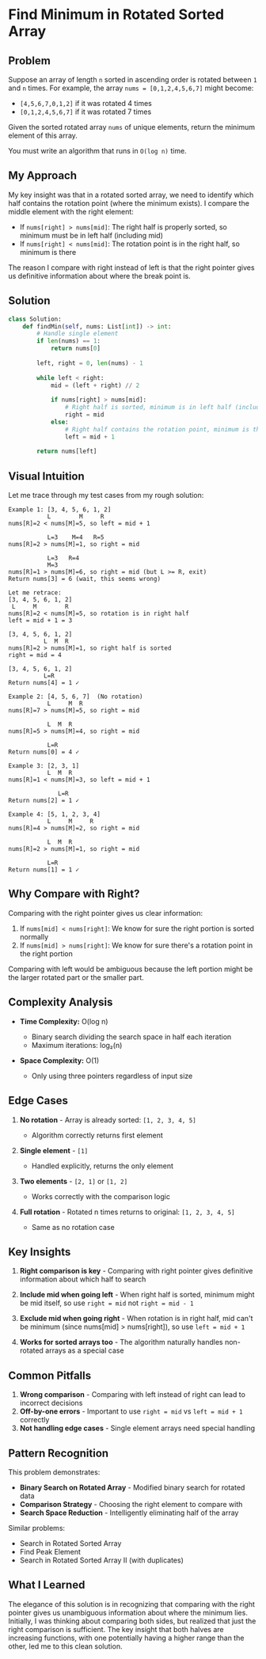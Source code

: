 # Find Minimum in Rotated Sorted Array

## Problem
Suppose an array of length `n` sorted in ascending order is rotated between `1` and `n` times. For example, the array `nums = [0,1,2,4,5,6,7]` might become:
- `[4,5,6,7,0,1,2]` if it was rotated 4 times
- `[0,1,2,4,5,6,7]` if it was rotated 7 times

Given the sorted rotated array `nums` of unique elements, return the minimum element of this array.

You must write an algorithm that runs in `O(log n)` time.

## My Approach

My key insight was that in a rotated sorted array, we need to identify which half contains the rotation point (where the minimum exists). I compare the middle element with the right element:
- If `nums[right] > nums[mid]`: The right half is properly sorted, so minimum must be in left half (including mid)
- If `nums[right] < nums[mid]`: The rotation point is in the right half, so minimum is there

The reason I compare with right instead of left is that the right pointer gives us definitive information about where the break point is.

## Solution

```python
class Solution:
    def findMin(self, nums: List[int]) -> int:
        # Handle single element
        if len(nums) == 1:
            return nums[0]
        
        left, right = 0, len(nums) - 1
        
        while left < right:
            mid = (left + right) // 2
            
            if nums[right] > nums[mid]:
                # Right half is sorted, minimum is in left half (including mid)
                right = mid
            else:
                # Right half contains the rotation point, minimum is there
                left = mid + 1
        
        return nums[left]
```

## Visual Intuition

Let me trace through my test cases from my rough solution:

```
Example 1: [3, 4, 5, 6, 1, 2]
           L        M     R
nums[R]=2 < nums[M]=5, so left = mid + 1

           L=3    M=4   R=5
nums[R]=2 > nums[M]=1, so right = mid

           L=3   R=4
           M=3
nums[R]=1 > nums[M]=6, so right = mid (but L >= R, exit)
Return nums[3] = 6 (wait, this seems wrong)

Let me retrace:
[3, 4, 5, 6, 1, 2]
 L     M        R
nums[R]=2 < nums[M]=5, so rotation is in right half
left = mid + 1 = 3

[3, 4, 5, 6, 1, 2]
          L  M  R
nums[R]=2 > nums[M]=1, so right half is sorted
right = mid = 4

[3, 4, 5, 6, 1, 2]
          L=R
Return nums[4] = 1 ✓

Example 2: [4, 5, 6, 7]  (No rotation)
           L     M  R
nums[R]=7 > nums[M]=5, so right = mid

           L  M  R
nums[R]=5 > nums[M]=4, so right = mid

           L=R
Return nums[0] = 4 ✓

Example 3: [2, 3, 1]
           L  M  R
nums[R]=1 < nums[M]=3, so left = mid + 1

              L=R
Return nums[2] = 1 ✓

Example 4: [5, 1, 2, 3, 4]
           L     M     R
nums[R]=4 > nums[M]=2, so right = mid

           L  M  R
nums[R]=2 > nums[M]=1, so right = mid

           L=R
Return nums[1] = 1 ✓
```

## Why Compare with Right?

Comparing with the right pointer gives us clear information:
1. If `nums[mid] < nums[right]`: We know for sure the right portion is sorted normally
2. If `nums[mid] > nums[right]`: We know for sure there's a rotation point in the right portion

Comparing with left would be ambiguous because the left portion might be the larger rotated part or the smaller part.

## Complexity Analysis

- **Time Complexity:** O(log n)
  - Binary search dividing the search space in half each iteration
  - Maximum iterations: log₂(n)
  
- **Space Complexity:** O(1)
  - Only using three pointers regardless of input size

## Edge Cases

1. **No rotation** - Array is already sorted: `[1, 2, 3, 4, 5]`
   - Algorithm correctly returns first element
   
2. **Single element** - `[1]`
   - Handled explicitly, returns the only element
   
3. **Two elements** - `[2, 1]` or `[1, 2]`
   - Works correctly with the comparison logic
   
4. **Full rotation** - Rotated n times returns to original: `[1, 2, 3, 4, 5]`
   - Same as no rotation case

## Key Insights

1. **Right comparison is key** - Comparing with right pointer gives definitive information about which half to search

2. **Include mid when going left** - When right half is sorted, minimum might be mid itself, so use `right = mid` not `right = mid - 1`

3. **Exclude mid when going right** - When rotation is in right half, mid can't be minimum (since nums[mid] > nums[right]), so use `left = mid + 1`

4. **Works for sorted arrays too** - The algorithm naturally handles non-rotated arrays as a special case

## Common Pitfalls

1. **Wrong comparison** - Comparing with left instead of right can lead to incorrect decisions
2. **Off-by-one errors** - Important to use `right = mid` vs `left = mid + 1` correctly
3. **Not handling edge cases** - Single element arrays need special handling

## Pattern Recognition

This problem demonstrates:
- **Binary Search on Rotated Array** - Modified binary search for rotated data
- **Comparison Strategy** - Choosing the right element to compare with
- **Search Space Reduction** - Intelligently eliminating half of the array

Similar problems:
- Search in Rotated Sorted Array
- Find Peak Element
- Search in Rotated Sorted Array II (with duplicates)

## What I Learned

The elegance of this solution is in recognizing that comparing with the right pointer gives us unambiguous information about where the minimum lies. Initially, I was thinking about comparing both sides, but realized that just the right comparison is sufficient. The key insight that both halves are increasing functions, with one potentially having a higher range than the other, led me to this clean solution.